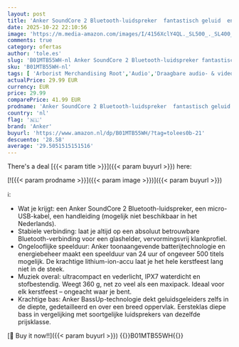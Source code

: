 ```yaml
---
layout: post
title: 'Anker SoundCore 2 Bluetooth-luidspreker  fantastisch geluid  enorme bas met dubbele basdrivers  24-uurs accu  verbeterde IPX7 waterbescherming  draadloze luidspreker voor iPhone  Samsung  zwart '
date: 2025-10-22 22:10:56
image: 'https://m.media-amazon.com/images/I/4156XclY4QL._SL500_._SL400_.jpg'
comments: true
category: ofertas
author: 'tole.es'
slug: 'B01MTB55WH-nl Anker SoundCore 2 Bluetooth-luidspreker fantastisch geluid...'
sku: 'B01MTB55WH-nl'
tags: [ 'Arborist Merchandising Root','Audio','Draagbare audio- & videoaccessoires','Draagbare audio- & videoapparatuur','Draagbare bluetooth-luidsprekers','Draagbare luidsprekers & dokken','Elektronica','Self Service','Special Features Stores','anker','be0c145d-645e-47ab-b638-53e8112e3d67_0','be0c145d-645e-47ab-b638-53e8112e3d67_8201','🇳🇱', ]
actualPrice: 29.99 EUR
currency: EUR
price: 29.99
comparePrice: 41.99 EUR
prodname: 'Anker SoundCore 2 Bluetooth-luidspreker  fantastisch geluid  enorme bas met dubbele basdrivers  24-uurs accu  verbeterde IPX7 waterbescherming  draadloze luidspreker voor iPhone  Samsung  zwart '
country: 'nl'
flag: '🇳🇱'
brand: 'Anker'
buyurl: 'https://www.amazon.nl/dp/B01MTB55WH/?tag=tolees0b-21'
descuento: '28.58'
average: '29.5051515151516'
---
```


There's a deal [{{< param title >}}]({{< param buyurl >}})  here:

[![{{< param prodname >}}]({{< param image >}})]({{< param buyurl >}})

ℹ️:

- Wat je krijgt: een Anker SoundCore 2 Bluetooth-luidspreker, een micro-USB-kabel, een handleiding (mogelijk niet beschikbaar in het Nederlands).
- Stabiele verbinding: laat je altijd op een absoluut betrouwbare Bluetooth-verbinding voor een glashelder, vervormingsvrij klankprofiel.
- Ongelooflijke speelduur: Anker toonaangevende batterijtechnologie en energiebeheer maakt een speelduur van 24 uur of ongeveer 500 titels mogelijk. De krachtige lithium-ion-accu laat je het hele kerstfeest lang niet in de steek.
- Muziek overal: ultracompact en vederlicht, IPX7 waterdicht en stofbestendig. Weegt 360 g, net zo veel als een maxipack. Ideaal voor elk kerstfeest – ongeacht waar je bent.
- Krachtige bas: Anker BassUp-technologie dekt geluidsgeleiders zelfs in de diepte, gedetailleerd en over een breed oppervlak. Eersteklas diepe bass in vergelijking met soortgelijke luidsprekers van dezelfde prijsklasse.

[🛒 Buy it now!!]({{< param buyurl >}})
{{<world>}}B01MTB55WH{{</world>}}
